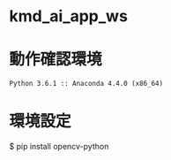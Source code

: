 # kmd_ai_app_ws
# 動作確認環境
`Python 3.6.1 :: Anaconda 4.4.0 (x86_64)`

# 環境設定

$ pip install opencv-python